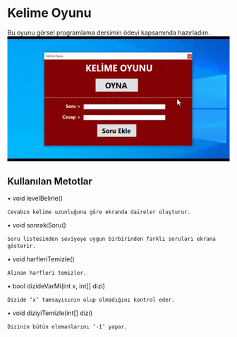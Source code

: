 
# Kelime Oyunu

Bu oyunu görsel programlama dersimin ödevi kapsamında hazırladım.
![](https://github.com/madenyasin/Kelime-Oyunu/blob/main/gameplay.gif)

## Kullanılan Metotlar
• void levelBelirle()

    Cevabın kelime uzunluğuna göre ekranda daireler oluşturur.
• void sonrakiSoru()

    Soru listesinden seviyeye uygun birbirinden farklı soruları ekrana gösterir.
• void harfleriTemizle()

    Alınan harfleri temizler.
• bool dizideVarMi(int x, int[] dizi)

    Dizide ‘x’ tamsayısının olup olmadığını kontrol eder.
• void diziyiTemizle(int[] dizi)

    Dizinin bütün elemanlarını ‘-1’ yapar.

